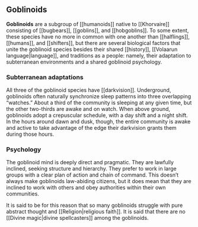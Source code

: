 ## Goblinoids

**Goblinoids** are a subgroup of [[humanoids]]
native to [[Khorvaire]] consisting of [[bugbears]],
[[goblins]], and [[hobgoblins]]. To some extent,
these species have no more in common with one
another than [[halflings]], [[humans]], and
[[shifters]], but there are several biological
factors that unite the goblinoid species besides
their shared [[history]],
[[Volaarun language|language]], and traditions as
a people: namely, their adaptation to subterranean
environments and a shared goblinoid psychology.

### Subterranean adaptations

All three of the goblinoid species have
[[darkvision]]. Underground, goblinoids often
naturally synchronize sleep patterns into
three overlapping “watches.” About a third of the
community is sleeping at any given time, but the
other two-thirds are awake and on watch. When
above ground, goblinoids adopt a crepuscular
schedule, with a day shift and a night shift.
In the hours around dawn and dusk, though, the
entire community is awake and active to take
advantage of the edge their darkvision grants
them during those hours.

### Psychology

The goblinoid mind is deeply direct and pragmatic.
They are lawfully inclined, seeking structure and
hierarchy. They prefer to work in large groups
with a clear plan of action and chain of command.
This doesn’t always make goblinoids law-abiding
citizens, but it does mean that they are inclined
to work with others and obey authorities within
their own communities.

It is said to be for this reason that so many
goblinoids struggle with pure abstract thought
and [[Religion|religious faith]]. It is said that
there are no [[Divine magic|divine spellcasters]]
among the goblinoids.